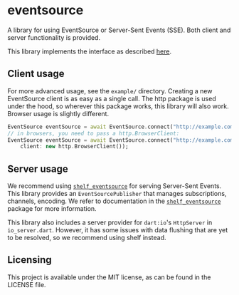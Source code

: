 # eventsource

A library for using EventSource or Server-Sent Events (SSE). 
Both client and server functionality is provided.

This library implements the interface as described [here](https://html.spec.whatwg.org/multipage/comms.html#server-sent-events).

## Client usage

For more advanced usage, see the `example/` directory. 
Creating a new EventSource client is as easy as a single call.
The http package is used under the hood, so wherever this package works, this library will also work.
Browser usage is slightly different.

```dart
EventSource eventSource = await EventSource.connect("http://example.com/events");
// in browsers, you need to pass a http.BrowserClient:
EventSource eventSource = await EventSource.connect("http://example.com/events", 
    client: new http.BrowserClient());
```

## Server usage

We recommend using [`shelf_eventsource`](https://pub.dartlang.org/packages/shelf_eventsource) for
serving Server-Sent Events. 
This library provides an `EventSourcePublisher` that manages subscriptions, channels, encoding.
We refer to documentation in the [`shelf_eventsource`](https://pub.dartlang.org/packages/shelf_eventsource)
package for more information.

This library also includes a server provider for `dart:io`'s `HttpServer` in `io_server.dart`.
However, it has some issues with data flushing that are yet to be resolved, so we recommend using
shelf instead.

## Licensing

This project is available under the MIT license, as can be found in the LICENSE file.
